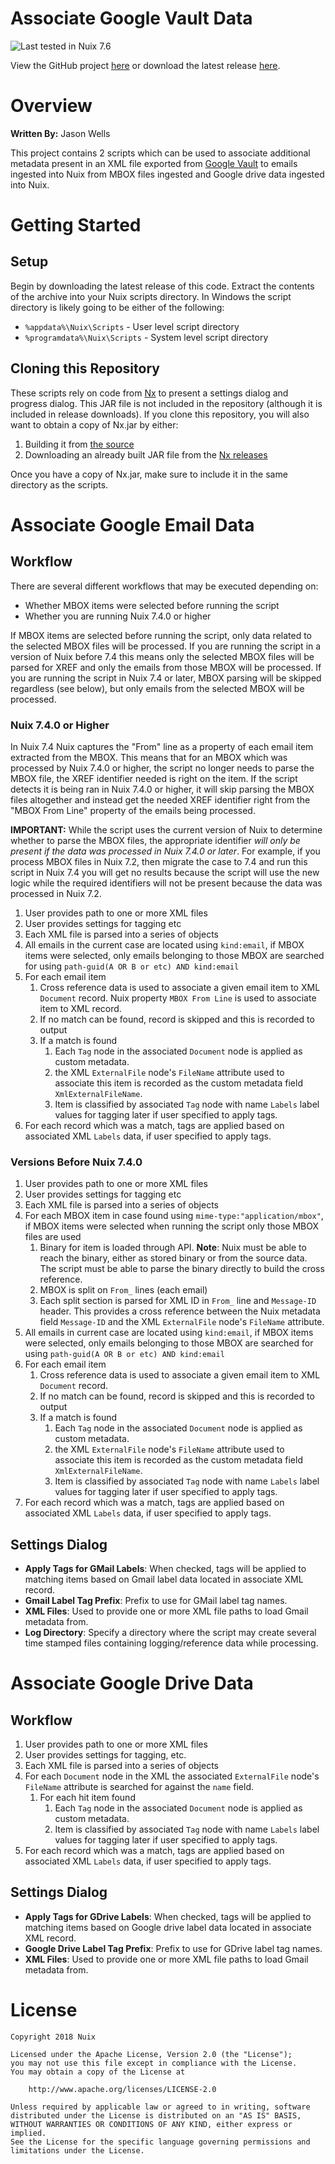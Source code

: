 

Associate Google Vault Data
===========================

![Last tested in Nuix 7.6](https://img.shields.io/badge/Nuix-7.6-green.svg)

View the GitHub project [here](https://github.com/Nuix/Associate-Google-Vault-Data) or download the latest release [here](https://github.com/Nuix/Associate-Google-Vault-Data/releases).

# Overview

**Written By:** Jason Wells

This project contains 2 scripts which can be used to associate additional metadata present in an XML file exported from [Google Vault](https://support.google.com/vault/answer/6099459?hl=en) to emails ingested into Nuix from MBOX files ingested and Google drive data ingested into Nuix.

# Getting Started

## Setup

Begin by downloading the latest release of this code.  Extract the contents of the archive into your Nuix scripts directory.  In Windows the script directory is likely going to be either of the following:

- `%appdata%\Nuix\Scripts` - User level script directory
- `%programdata%\Nuix\Scripts` - System level script directory

## Cloning this Repository

These scripts rely on code from [Nx](https://github.com/Nuix/Nx) to present a settings dialog and progress dialog.  This JAR file is not included in the repository (although it is included in release downloads).  If you clone this repository, you will also want to obtain a copy of Nx.jar by either:
1. Building it from [the source](https://github.com/Nuix/Nx)
1. Downloading an already built JAR file from the [Nx releases](https://github.com/Nuix/Nx/releases)

Once you have a copy of Nx.jar, make sure to include it in the same directory as the scripts.

# Associate Google Email Data
## Workflow

There are several different workflows that may be executed depending on:
- Whether MBOX items were selected before running the script
- Whether you are running Nuix 7.4.0 or higher

If MBOX items are selected before running the script, only data related to the selected MBOX files will be processed.  If you are running the script in a version of Nuix before 7.4 this means only the selected MBOX files will be parsed for XREF and only the emails from those MBOX will be processed.  If you are running the script in Nuix 7.4 or later, MBOX parsing will be skipped regardless (see below), but only emails from the selected MBOX will be processed.

### Nuix 7.4.0 or Higher

In Nuix 7.4 Nuix captures the "From" line as a property of each email item extracted from the MBOX.  This means that for an MBOX which was processed by Nuix 7.4.0 or higher, the script no longer needs to parse the MBOX file, the XREF identifier needed is right on the item.  If the script detects it is being ran in Nuix 7.4.0 or higher, it will skip parsing the MBOX files altogether and instead get the needed XREF identifier right from the "MBOX From Line" property of the emails being processed.

**IMPORTANT:** While the script uses the current version of Nuix to determine whether to parse the MBOX files, the appropriate identifier *will only be present if the data was processed in Nuix 7.4.0 or later*.  For example, if you process MBOX files in Nuix 7.2, then migrate the case to 7.4 and run this script in Nuix 7.4 you will get no results because the script will use the new logic while the required identifiers will not be present because the data was processed in Nuix 7.2.

1. User provides path to one or more XML files
1. User provides settings for tagging etc
1. Each XML file is parsed into a series of objects
1. All emails in the current case are located using `kind:email`, if MBOX items were selected, only emails belonging to those MBOX are searched for using `path-guid(A OR B or etc) AND kind:email`
1. For each email item
	1. Cross reference data is used to associate a given email item to XML `Document` record.  Nuix property `MBOX From Line` is used to associate item to XML record.
	1. If no match can be found, record is skipped and this is recorded to output
	1. If a match is found
		1. Each `Tag` node in the associated `Document` node is applied as custom metadata.
		1. the XML `ExternalFile` node's `FileName` attribute used to associate this item is recorded as the custom metadata field `XmlExternalFileName`.
		1. Item is classified by associated `Tag` node with name `Labels` label values for tagging later if user specified to apply tags.
1. For each record which was a match, tags are applied based on associated XML `Labels` data, if user specified to apply tags.

### Versions Before Nuix 7.4.0

1. User provides path to one or more XML files
1. User provides settings for tagging etc
1. Each XML file is parsed into a series of objects
1. For each MBOX item in case found using `mime-type:"application/mbox"`, if MBOX items were selected when running the script only those MBOX files are used 
	1. Binary for item is loaded through API.  **Note**: Nuix must be able to reach the binary, either as stored binary or from the source data.  The script must be able to parse the binary directly to build the cross reference.
	1. MBOX is split on `From_` lines (each email)
	1. Each split section is parsed for XML ID in `From_` line and `Message-ID` header.  This provides a cross reference between the Nuix metadata field `Message-ID` and the XML `ExternalFile` node's `FileName` attribute.
1. All emails in current case are located using `kind:email`, if MBOX items were selected, only emails belonging to those MBOX are searched for using `path-guid(A OR B or etc) AND kind:email`
1. For each email item
	1. Cross reference data is used to associate a given email item to XML `Document` record.
	1. If no match can be found, record is skipped and this is recorded to output
	1. If a match is found
		1. Each `Tag` node in the associated `Document` node is applied as custom metadata.
		1. the XML `ExternalFile` node's `FileName` attribute used to associate this item is recorded as the custom metadata field `XmlExternalFileName`.
		1. Item is classified by associated `Tag` node with name `Labels` label values for tagging later if user specified to apply tags.
1. For each record which was a match, tags are applied based on associated XML `Labels` data, if user specified to apply tags.

## Settings Dialog

- **Apply Tags for GMail Labels**: When checked, tags will be applied to matching items based on Gmail label data located in associate XML record.
- **Gmail Label Tag Prefix**: Prefix to use for GMail label tag names.
- **XML Files**: Used to provide one or more XML file paths to load Gmail metadata from.
- **Log Directory**: Specify a directory where the script may create several time stamped files containing logging/reference data while processing.

# Associate Google Drive Data

## Workflow

1. User provides path to one or more XML files
1. User provides settings for tagging, etc.
1. Each XML file is parsed into a series of objects
1. For each `Document` node in the XML the associated `ExternalFile` node's `FileName` attribute is searched for against the `name` field.
	1. For each hit item found
		1. Each `Tag` node in the associated `Document` node is applied as custom metadata.
		1. Item is classified by associated `Tag` node with name `Labels` label values for tagging later if user specified to apply tags.
1. For each record which was a match, tags are applied based on associated XML `Labels` data, if user specified to apply tags.

## Settings Dialog

- **Apply Tags for GDrive Labels**: When checked, tags will be applied to matching items based on Google drive label data located in associate XML record.
- **Google Drive Label Tag Prefix**: Prefix to use for GDrive label tag names.
- **XML Files**: Used to provide one or more XML file paths to load Gmail metadata from.

# License

```
Copyright 2018 Nuix

Licensed under the Apache License, Version 2.0 (the "License");
you may not use this file except in compliance with the License.
You may obtain a copy of the License at

    http://www.apache.org/licenses/LICENSE-2.0

Unless required by applicable law or agreed to in writing, software
distributed under the License is distributed on an "AS IS" BASIS,
WITHOUT WARRANTIES OR CONDITIONS OF ANY KIND, either express or implied.
See the License for the specific language governing permissions and
limitations under the License.
```